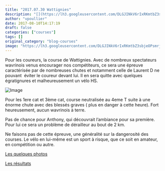 ```yaml
---
title: "2017.07.30 Wattignies"
description: "[](https://lh3.googleusercontent.com/DLGJINkV6rIxRKmtbZ3sbjeOPsmrjPO_pdcVmq_OwhDv7yW7QX5Fpn8Q0ZAJXrzEnytbssYxx29vYYdtmM6eRYxMO7TbqK8mbY2aauZvLp6jfYPsKk8mQCaGXg1LGvR_0VVrpcyHvQbJbcuzhS-ie_P5cxvRz0Z6pXUePYCnmKoLA_ondWM83qgim9usTIRSVuVZNE2pNjflryaaY8bhv-IwecZZATLpZwzE-l6uNYCHgvVZkP3nx4XhP6mq30N0V3B4eHZqffJFVmmSH7k0F1eP7pAfkSwZRroenDMwoP3RHQnfq7pdBm-GSrwu65KNRFxXSvBdVG-UaIkwNmFkPjfFvl9kbnzIRBq-6KPY45BXHsgLCjJkrnBJa9O3M3CLHtd2W7zm2kmuRw9WDlU4LH9Zt0Wvio223I_NHLWOK0SSzUt56Z3jwCmW255zS_0Ee476LF_GihDb1eTgqAyKzF-ikTVXOr00CiilQejD9CzJyDSs7-Htiy6MXiHG4veYVBwLPKfH5MNMX68s2FJrTaGftXNIS7rAEgMKUSz1gXM8DFU9mr_sWbnvleRD9FCkFMg1gH5dF3P41aiYk9yKnUBOvVjjt48WwhulnB6TEUhf0yQ7qqas9Yg64-8B4b4JLxhjxBMstQkHskRx3iLH_Z1ibawTcO4mApRr8V5Hnadd1VQ=w1369-h770-no)Pour les coureurs, la course de Wattignies. Avec de nombreux spectateurs wavrinois venus encourager nos compétiteurs, ce sera une épreuve caractérisée par de nombreuses chutes et notamment celle de Laurent D ne pouvant  éviter le coureur devant lui. Il en sera quitte avec quelques égratignures et malheureusement un vélo HS."
author: "vpoullier"
date: 2017-08-10T14:17:19
draft: false
categories: ["courses"]
tags: []
original_category: "blog-courses"
image: "https://lh3.googleusercontent.com/DLGJINkV6rIxRKmtbZ3sbjeOPsmrjPO_pdcVmq_OwhDv7yW7QX5Fpn8Q0ZAJXrzEnytbssYxx29vYYdtmM6eRYxMO7TbqK8mbY2aauZvLp6jfYPsKk8mQCaGXg1LGvR_0VVrpcyHvQbJbcuzhS-ie_P5cxvRz0Z6pXUePYCnmKoLA_ondWM83qgim9usTIRSVuVZNE2pNjflryaaY8bhv-IwecZZATLpZwzE-l6uNYCHgvVZkP3nx4XhP6mq30N0V3B4eHZqffJFVmmSH7k0F1eP7pAfkSwZRroenDMwoP3RHQnfq7pdBm-GSrwu65KNRFxXSvBdVG-UaIkwNmFkPjfFvl9kbnzIRBq-6KPY45BXHsgLCjJkrnBJa9O3M3CLHtd2W7zm2kmuRw9WDlU4LH9Zt0Wvio223I_NHLWOK0SSzUt56Z3jwCmW255zS_0Ee476LF_GihDb1eTgqAyKzF-ikTVXOr00CiilQejD9CzJyDSs7-Htiy6MXiHG4veYVBwLPKfH5MNMX68s2FJrTaGftXNIS7rAEgMKUSz1gXM8DFU9mr_sWbnvleRD9FCkFMg1gH5dF3P41aiYk9yKnUBOvVjjt48WwhulnB6TEUhf0yQ7qqas9Yg64-8B4b4JLxhjxBMstQkHskRx3iLH_Z1ibawTcO4mApRr8V5Hnadd1VQ=w200"
---
```


[](https://lh3.googleusercontent.com/DLGJINkV6rIxRKmtbZ3sbjeOPsmrjPO_pdcVmq_OwhDv7yW7QX5Fpn8Q0ZAJXrzEnytbssYxx29vYYdtmM6eRYxMO7TbqK8mbY2aauZvLp6jfYPsKk8mQCaGXg1LGvR_0VVrpcyHvQbJbcuzhS-ie_P5cxvRz0Z6pXUePYCnmKoLA_ondWM83qgim9usTIRSVuVZNE2pNjflryaaY8bhv-IwecZZATLpZwzE-l6uNYCHgvVZkP3nx4XhP6mq30N0V3B4eHZqffJFVmmSH7k0F1eP7pAfkSwZRroenDMwoP3RHQnfq7pdBm-GSrwu65KNRFxXSvBdVG-UaIkwNmFkPjfFvl9kbnzIRBq-6KPY45BXHsgLCjJkrnBJa9O3M3CLHtd2W7zm2kmuRw9WDlU4LH9Zt0Wvio223I_NHLWOK0SSzUt56Z3jwCmW255zS_0Ee476LF_GihDb1eTgqAyKzF-ikTVXOr00CiilQejD9CzJyDSs7-Htiy6MXiHG4veYVBwLPKfH5MNMX68s2FJrTaGftXNIS7rAEgMKUSz1gXM8DFU9mr_sWbnvleRD9FCkFMg1gH5dF3P41aiYk9yKnUBOvVjjt48WwhulnB6TEUhf0yQ7qqas9Yg64-8B4b4JLxhjxBMstQkHskRx3iLH_Z1ibawTcO4mApRr8V5Hnadd1VQ=w1369-h770-no)Pour les coureurs, la course de Wattignies. Avec de nombreux spectateurs wavrinois venus encourager nos comp&eacute;titeurs, ce sera une &eacute;preuve caract&eacute;ris&eacute;e par de nombreuses chutes et notamment celle de Laurent D ne pouvant&nbsp; &eacute;viter le coureur devant lui. Il en sera quitte avec quelques &eacute;gratignures et malheureusement un v&eacute;lo HS.

<!--more-->

![Image](https://lh3.googleusercontent.com/DLGJINkV6rIxRKmtbZ3sbjeOPsmrjPO_pdcVmq_OwhDv7yW7QX5Fpn8Q0ZAJXrzEnytbssYxx29vYYdtmM6eRYxMO7TbqK8mbY2aauZvLp6jfYPsKk8mQCaGXg1LGvR_0VVrpcyHvQbJbcuzhS-ie_P5cxvRz0Z6pXUePYCnmKoLA_ondWM83qgim9usTIRSVuVZNE2pNjflryaaY8bhv-IwecZZATLpZwzE-l6uNYCHgvVZkP3nx4XhP6mq30N0V3B4eHZqffJFVmmSH7k0F1eP7pAfkSwZRroenDMwoP3RHQnfq7pdBm-GSrwu65KNRFxXSvBdVG-UaIkwNmFkPjfFvl9kbnzIRBq-6KPY45BXHsgLCjJkrnBJa9O3M3CLHtd2W7zm2kmuRw9WDlU4LH9Zt0Wvio223I_NHLWOK0SSzUt56Z3jwCmW255zS_0Ee476LF_GihDb1eTgqAyKzF-ikTVXOr00CiilQejD9CzJyDSs7-Htiy6MXiHG4veYVBwLPKfH5MNMX68s2FJrTaGftXNIS7rAEgMKUSz1gXM8DFU9mr_sWbnvleRD9FCkFMg1gH5dF3P41aiYk9yKnUBOvVjjt48WwhulnB6TEUhf0yQ7qqas9Yg64-8B4b4JLxhjxBMstQkHskRx3iLH_Z1ibawTcO4mApRr8V5Hnadd1VQ=w350)

Pour les 1ere&nbsp;cat et 3&egrave;me&nbsp;cat, course neutralis&eacute;e au 4eme T suite &agrave; une &eacute;norme chute avec des bless&eacute;s graves ( plus en danger &agrave; cette heure). Fort heureusement, aucun wavrinois &agrave; terre.

Pas de chance pour Anthony, qui d&eacute;couvrait l&rsquo;ambiance pour sa premi&egrave;re. Pour lui ce sera un probl&egrave;me de d&eacute;railleur au bout de 2 km.

Ne faisons pas de cette &eacute;preuve, une g&eacute;n&eacute;ralit&eacute; sur la dangerosit&eacute; des courses. Le v&eacute;lo en lui-m&ecirc;me est un sport &agrave; risque, que ce soit en amateur, en comp&eacute;tition ou autre.&nbsp;

[Les quelques photos](https://photos.google.com/share/AF1QipNl_xfPGveqOkP9f7inQe4R8pHJYlD_45lmwb-N73Qo9fl6BxNJEXMCeWC8YukF2Q?key=NTh2VVF2TldHYWhJcERGUzAtZGpjY1lFOWNpUlJ3)

[Les r&eacute;sultats](http://www.cyclismeufolep5962.fr/Route/2017/WATTIGNIES/Classements.pdf)